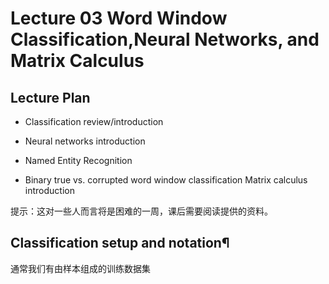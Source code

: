 # Lecture 03 Word Window Classification,Neural Networks, and Matrix Calculus
## Lecture Plan

* Classification review/introduction

* Neural networks introduction

* Named Entity Recognition

* Binary true vs. corrupted word window classification
Matrix calculus introduction

提示：这对一些人而言将是困难的一周，课后需要阅读提供的资料。

## Classification setup and notation¶
通常我们有由样本组成的训练数据集

